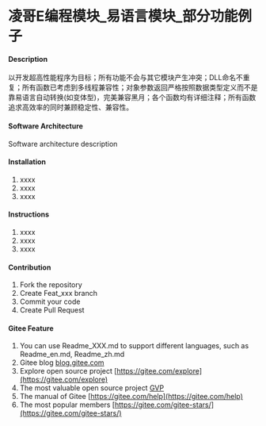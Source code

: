 # 凌哥E编程模块_易语言模块_部分功能例子

#### Description
以开发超高性能程序为目标；所有功能不会与其它模块产生冲突；DLL命名不重复；所有函数已考虑到多线程兼容性；对象参数返回严格按照数据类型定义而不是靠易语言自动转换(如变体型)，完美兼容黑月；各个函数均有详细注释；所有函数追求高效率的同时兼顾稳定性、兼容性。

#### Software Architecture
Software architecture description

#### Installation

1.  xxxx
2.  xxxx
3.  xxxx

#### Instructions

1.  xxxx
2.  xxxx
3.  xxxx

#### Contribution

1.  Fork the repository
2.  Create Feat_xxx branch
3.  Commit your code
4.  Create Pull Request


#### Gitee Feature

1.  You can use Readme\_XXX.md to support different languages, such as Readme\_en.md, Readme\_zh.md
2.  Gitee blog [blog.gitee.com](https://blog.gitee.com)
3.  Explore open source project [https://gitee.com/explore](https://gitee.com/explore)
4.  The most valuable open source project [GVP](https://gitee.com/gvp)
5.  The manual of Gitee [https://gitee.com/help](https://gitee.com/help)
6.  The most popular members  [https://gitee.com/gitee-stars/](https://gitee.com/gitee-stars/)
